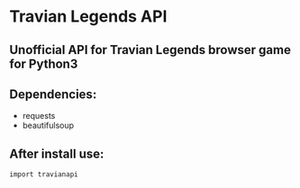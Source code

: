 # Travian Legends API

## Unofficial API for Travian Legends browser game for Python3

## Dependencies:
* requests
* beautifulsoup

## After install use:
`import travianapi`
